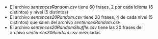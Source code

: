 - El archivo *sentencesRandom.csv* tiene 60 frases, 2 por cada idioma (6 distintos) y nivel (5 distintos)
- El archivo *sentences20Random.csv* tiene 20 frases, 4 de cada nivel (5 distintos) que salen del archivo *sentencesRandom.csv*
- El archivo *sentences20RandomShuffle.csv* tiene las 20 frases del archivo *sentences20Random.csv* mezcladas

